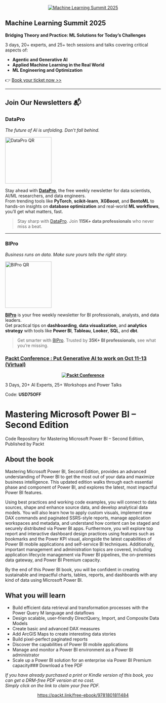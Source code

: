 <p align="center"><a href="https://packt.link/mlsumgh"><img src="https://static.packt-cdn.com/assets/images/ML Summit Banner v3 1200x627.png" alt="Machine Learning Summit 2025"/></a></p>

## Machine Learning Summit 2025
**Bridging Theory and Practice: ML Solutions for Today’s Challenges**

3 days, 20+ experts, and 25+ tech sessions and talks covering critical aspects of:
- **Agentic and Generative AI**
- **Applied Machine Learning in the Real World**
- **ML Engineering and Optimization**

👉 [Book your ticket now >>](https://packt.link/mlsumgh)

---

## Join Our Newsletters 📬

### DataPro  
*The future of AI is unfolding. Don’t fall behind.*

<p><a href="https://landing.packtpub.com/subscribe-datapronewsletter/?link_from_packtlink=yes"><img src="https://static.packt-cdn.com/assets/images/DataPro NL QR Code.png" alt="DataPro QR" width="150"/></a></p>

Stay ahead with [**DataPro**](https://landing.packtpub.com/subscribe-datapronewsletter/?link_from_packtlink=yes), the free weekly newsletter for data scientists, AI/ML researchers, and data engineers.  
From trending tools like **PyTorch**, **scikit-learn**, **XGBoost**, and **BentoML** to hands-on insights on **database optimization** and real-world **ML workflows**, you’ll get what matters, fast.

> Stay sharp with [DataPro](https://landing.packtpub.com/subscribe-datapronewsletter/?link_from_packtlink=yes). Join **115K+ data professionals** who never miss a beat.

---

### BIPro  
*Business runs on data. Make sure yours tells the right story.*

<p><a href="https://landing.packtpub.com/subscribe-bipro-newsletter/?link_from_packtlink=yes"><img src="https://static.packt-cdn.com/assets/images/BIPro NL QR Code.png" alt="BIPro QR" width="150"/></a></p>

[**BIPro**](https://landing.packtpub.com/subscribe-bipro-newsletter/?link_from_packtlink=yes) is your free weekly newsletter for BI professionals, analysts, and data leaders.  
Get practical tips on **dashboarding**, **data visualization**, and **analytics strategy** with tools like **Power BI**, **Tableau**, **Looker**, **SQL**, and **dbt**.

> Get smarter with [BIPro](https://landing.packtpub.com/subscribe-bipro-newsletter/?link_from_packtlink=yes). Trusted by **35K+ BI professionals**, see what you’re missing.


### [Packt Conference : Put Generative AI to work on Oct 11-13 (Virtual)](https://packt.link/JGIEY)

<b><p align='center'>[![Packt Conference](https://hub.packtpub.com/wp-content/uploads/2023/08/put-generative-ai-to-work-packt.png)](https://packt.link/JGIEY)</p></b> 
3 Days, 20+ AI Experts, 25+ Workshops and Power Talks 

Code: <b>USD75OFF</b>




# Mastering Microsoft Power BI – Second Edition
Code Repository for Mastering Microsoft Power BI – Second Edition, Published by Packt

## About the book

Mastering Microsoft Power BI, Second Edition, provides an advanced understanding of Power BI to get the most out of your data and maximize business intelligence. This updated edition walks through each essential phase and component of Power BI, and explores the latest, most impactful Power BI features.

Using best practices and working code examples, you will connect to data sources, shape and enhance source data, and develop analytical data models. You will also learn how to apply custom visuals, implement new DAX commands and paginated SSRS-style reports, manage application workspaces and metadata, and understand how content can be staged and securely distributed via Power BI apps. Furthermore, you will explore top report and interactive dashboard design practices using features such as bookmarks and the Power KPI visual, alongside the latest capabilities of Power BI mobile applications and self-service BI techniques. Additionally, important management and administration topics are covered, including application lifecycle management via Power BI pipelines, the on-premises data gateway, and Power BI Premium capacity.

By the end of this Power BI book, you will be confident in creating sustainable and impactful charts, tables, reports, and dashboards with any kind of data using Microsoft Power BI.

## What you will learn

- Build efficient data retrieval and transformation processes with the Power Query M language and dataflows
- Design scalable, user-friendly DirectQuery, Import, and Composite Data Models
- Create basic and advanced DAX measures
- Add ArcGIS Maps to create interesting data stories
- Build pixel-perfect paginated reports
- Discover the capabilities of Power BI mobile applications
- Manage and monitor a Power BI environment as a Power BI administrator
- Scale up a Power BI solution for an enterprise via Power BI Premium capacity### Download a free PDF

 <i>If you have already purchased a print or Kindle version of this book, you can get a DRM-free PDF version at no cost.<br>Simply click on the link to claim your free PDF.</i>
<p align="center"> <a href="https://packt.link/free-ebook/9781801811484">https://packt.link/free-ebook/9781801811484 </a> </p>